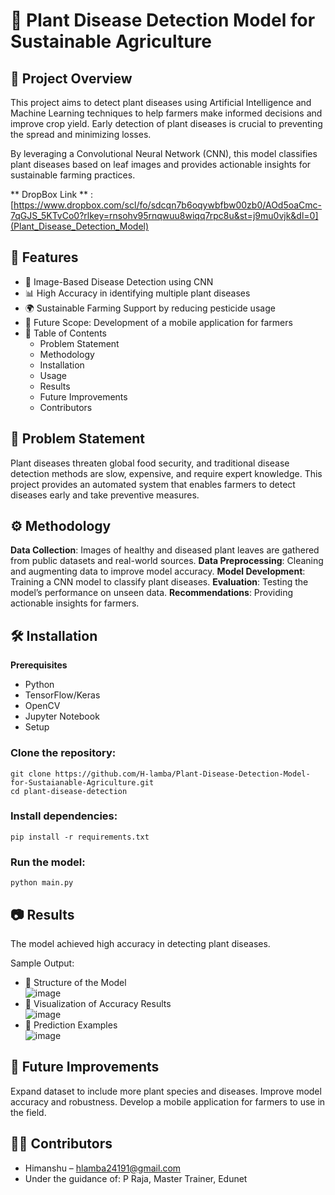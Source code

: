 # 🌱 Plant Disease Detection Model for Sustainable Agriculture
## 📌 Project Overview
This project aims to detect plant diseases using Artificial Intelligence and Machine Learning techniques to help farmers make informed decisions and improve crop yield. Early detection of plant diseases is crucial to preventing the spread and minimizing losses.

By leveraging a Convolutional Neural Network (CNN), this model classifies plant diseases based on leaf images and provides actionable insights for sustainable farming practices.

** DropBox Link ** : [https://www.dropbox.com/scl/fo/sdcqn7b6oqywbfbw00zb0/AOd5oaCmc-7qGJS_5KTvCo0?rlkey=rnsohv95rnqwuu8wiqq7rpc8u&st=j9mu0vjk&dl=0](Plant_Disease_Detection_Model)

## 🚀 Features
* 🌿 Image-Based Disease Detection using CNN
* 📊 High Accuracy in identifying multiple plant diseases
* 🌍 Sustainable Farming Support by reducing pesticide usage
* 📲 Future Scope: Development of a mobile application for farmers
* 📖 Table of Contents
  * Problem Statement
  * Methodology
  * Installation
  * Usage
  * Results
  * Future Improvements
  * Contributors
  
## 🔬 Problem Statement
Plant diseases threaten global food security, and traditional disease detection methods are slow, expensive, and require expert knowledge. This project provides an automated system that enables farmers to detect diseases early and take preventive measures.

## ⚙️ Methodology
**Data Collection**: Images of healthy and diseased plant leaves are gathered from public datasets and real-world sources.
**Data Preprocessing**: Cleaning and augmenting data to improve model accuracy.
**Model Development**: Training a CNN model to classify plant diseases.
**Evaluation**: Testing the model’s performance on unseen data.
**Recommendations**: Providing actionable insights for farmers.

## 🛠️ Installation
**Prerequisites**
* Python
* TensorFlow/Keras
* OpenCV
* Jupyter Notebook
* Setup
### Clone the repository:

```
git clone https://github.com/H-lamba/Plant-Disease-Detection-Model-for-Sustaianable-Agriculture.git
cd plant-disease-detection
```
### Install dependencies:
```
pip install -r requirements.txt
```
### Run the model:
```
python main.py
```
## 📷 Results
The model achieved high accuracy in detecting plant diseases.

Sample Output:

* 📌 Structure of the Model<br/>
    ![image](https://github.com/user-attachments/assets/cb790163-49f5-4658-837d-4ca5deaffb49)
* 📌 Visualization of Accuracy Results<br/>
 ![image](https://github.com/user-attachments/assets/6ee63c7a-4b74-4f76-999c-3f27ef5acc0a)
* 📌 Prediction Examples<br/>
    ![image](https://github.com/user-attachments/assets/1a0c23f8-41bf-432c-991a-371500c1bc9e)

## 🚀 Future Improvements
Expand dataset to include more plant species and diseases.
Improve model accuracy and robustness.
Develop a mobile application for farmers to use in the field.
## 👨‍💻 Contributors
* Himanshu – [hlamba24191@gmail.com](Email)
* Under the guidance of: P Raja, Master Trainer, Edunet
